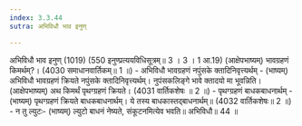 ```yaml
---
index: 3.3.44
sutra: अभिविधौ भाव इनुण्

---
```

 अभिविधौ भाव इनुण् (1019) (550 इनुण्प्रत्ययविधिसूत्रम्॥ 3 । 3 । 1 आ.19) (आक्षेपभाष्यम्) भावग्रहणं किमर्थम्?। (4030 समाधानवार्तिकम्॥ 1 ॥) - अभिविधौ भावग्रहणं नपुंसके क्तादिनिवृत्त्यर्थम् - (भाष्यम्) अभिविधौ भावग्रहणं क्रियते नपुंसके क्तादिनिवृत्त्यर्थम्। नुपंसकलिङ्गे भावे क्तादयो मा भूवन्निति। (आक्षेपभाष्यम्) अथ किमर्थं पृथग्ग्रहणं क्रियते। (4031 वार्तिकशेषः ॥ 2 ॥) - पृथग्ग्रहणं बाधकबाधनार्थम् - (भाष्यम्) पृथग्ग्रहणं क्रियते बाधकबाधनार्थम्। ये तस्य बाधकास्तद्बाधनार्थम्॥ (4032 वार्तिकशेषः॥ 2 ॥) - न तु ल्युटः- (भाष्यम्) ल्युटो बाधनं नेष्यते, संकूटनमित्येव भवति॥ अभिविधौ॥ 44 ॥ 